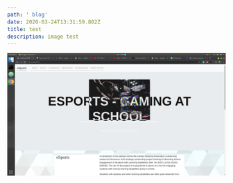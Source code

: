 ```yaml
---
path: ' blog'
date: 2020-03-24T13:31:59.802Z
title: test
description: image test
---
```

![](/content/assets/screenshot-from-2020-03-10-12-05-22.png)
